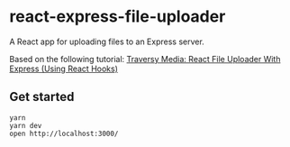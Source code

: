 # react-express-file-uploader

A React app for uploading files to an Express server.

Based on the following tutorial: [Traversy Media: React File Uploader With Express (Using React Hooks)](https://www.youtube.com/watch?v=b6Oe2puTdMQ)

## Get started

```
yarn
yarn dev
open http://localhost:3000/
```
